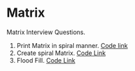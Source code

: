 # Matrix
Matrix Interview Questions. 

1. Print Matrix in spiral manner. [Code link](https://github.com/InterviewCodingUSA/Matrix/blob/main/PrintSpiral/PrintSpiral/src/Main.java)
2. Create spiral Matrix. [Code Link](https://github.com/InterviewCodingUSA/Matrix/blob/main/CreateSpiralMatrix/CreateSpiralMatrix/src/Main.java)
3. Flood Fill. [Code Link](https://github.com/InterviewCodingUSA/Matrix/blob/main/FloodFill/FloodFill/src/Main.java)